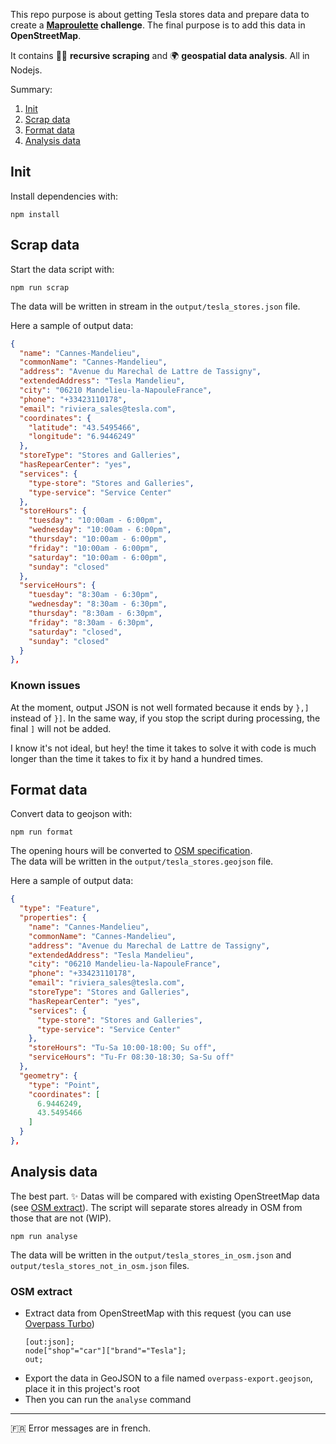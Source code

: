 This repo purpose is about getting Tesla stores data and prepare data to create a **[Maproulette](https://maproulette.org/) challenge**. The final purpose is to add this data in **OpenStreetMap**.

It contains 👨‍💻 **recursive scraping** and 🌍 **geospatial data analysis**. All in Nodejs.

Summary:

1. [Init](#init)
2. [Scrap data](#scrap-data)
3. [Format data](#format-data)
4. [Analysis data](#analysis-data)

## Init

Install dependencies with:

```
npm install
```

## Scrap data

Start the data script with:

```
npm run scrap
```

The data will be written in stream in the `output/tesla_stores.json` file.

Here a sample of output data:

```json
{
  "name": "Cannes-Mandelieu",
  "commonName": "Cannes-Mandelieu",
  "address": "Avenue du Marechal de Lattre de Tassigny",
  "extendedAddress": "Tesla Mandelieu",
  "city": "06210 Mandelieu-la-NapouleFrance",
  "phone": "+33423110178",
  "email": "riviera_sales@tesla.com",
  "coordinates": {
    "latitude": "43.5495466",
    "longitude": "6.9446249"
  },
  "storeType": "Stores and Galleries",
  "hasRepearCenter": "yes",
  "services": {
    "type-store": "Stores and Galleries",
    "type-service": "Service Center"
  },
  "storeHours": {
    "tuesday": "10:00am - 6:00pm",
    "wednesday": "10:00am - 6:00pm",
    "thursday": "10:00am - 6:00pm",
    "friday": "10:00am - 6:00pm",
    "saturday": "10:00am - 6:00pm",
    "sunday": "closed"
  },
  "serviceHours": {
    "tuesday": "8:30am - 6:30pm",
    "wednesday": "8:30am - 6:30pm",
    "thursday": "8:30am - 6:30pm",
    "friday": "8:30am - 6:30pm",
    "saturday": "closed",
    "sunday": "closed"
  }
},
```

### Known issues

At the moment, output JSON is not well formated because it ends by `},]` instead of `}]`.
In the same way, if you stop the script during processing, the final `]` will not be added.

I know it's not ideal, but hey! the time it takes to solve it with code is much longer than the time it takes to fix it by hand a hundred times.

## Format data

Convert data to geojson with:

```
npm run format
```

The opening hours will be converted to [OSM specification](https://wiki.openstreetmap.org/wiki/Key:opening_hours).\
The data will be written in the `output/tesla_stores.geojson` file.

Here a sample of output data:

```json
{
  "type": "Feature",
  "properties": {
    "name": "Cannes-Mandelieu",
    "commonName": "Cannes-Mandelieu",
    "address": "Avenue du Marechal de Lattre de Tassigny",
    "extendedAddress": "Tesla Mandelieu",
    "city": "06210 Mandelieu-la-NapouleFrance",
    "phone": "+33423110178",
    "email": "riviera_sales@tesla.com",
    "storeType": "Stores and Galleries",
    "hasRepearCenter": "yes",
    "services": {
      "type-store": "Stores and Galleries",
      "type-service": "Service Center"
    },
    "storeHours": "Tu-Sa 10:00-18:00; Su off",
    "serviceHours": "Tu-Fr 08:30-18:30; Sa-Su off"
  },
  "geometry": {
    "type": "Point",
    "coordinates": [
      6.9446249,
      43.5495466
    ]
  }
},
```

## Analysis data

The best part. ✨
Datas will be compared with existing OpenStreetMap data (see [OSM extract](#osm-extract)). The script will separate stores already in OSM from those that are not (WIP).

```
npm run analyse
```

The data will be written in the `output/tesla_stores_in_osm.json` and `output/tesla_stores_not_in_osm.json` files.

### OSM extract

- Extract data from OpenStreetMap with this request (you can use [Overpass Turbo](https://overpass-turbo.eu/))
  ```
  [out:json];
  node["shop"="car"]["brand"="Tesla"];
  out;
  ```
- Export the data in GeoJSON to a file named `overpass-export.geojson`, place it in this project's root
- Then you can run the `analyse` command

---

🇫🇷 Error messages are in french.
